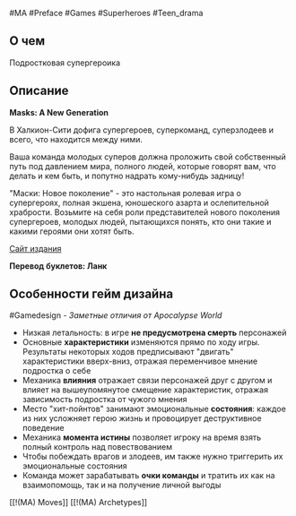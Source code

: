 #MA #Preface #Games #Superheroes #Teen_drama

## О чем
Подростковая супергероика

## Описание

**Masks: A New Generation**

В Халкион-Сити дофига супергероев, суперкоманд, суперзлодеев и всего, что находится между ними.

Ваша команда молодых суперов должна проложить свой собственный путь под давлением мира, полного людей, которые говорят вам, что делать и кем быть, и попутно надрать кому-нибудь задницу!

"Маски: Новое поколение" - это настольная ролевая игра о супергероях, полная экшена, юношеского азарта и ослепительной храбрости. Возьмите на себя роли представителей нового поколения супергероев, молодых людей, пытающихся понять, кто они такие и какими героями они хотят быть.

[Сайт издания](https://magpiegames.com/pages/masks)

**Перевод буклетов: Ланк**

## Особенности гейм дизайна
#Gamedesign *- Заметные отличия от Apocalypse World*

- Низкая летальность: в игре **не предусмотрена смерть** персонажей 
- Основные **характеристики** изменяются прямо по ходу игры. Результаты некоторых ходов предписывают "двигать" характеристики вверх-вниз, отражая переменчивое мнение подростка о себе
- Механика **влияния** отражает связи персонажей друг с другом и влияет на вышеупомянутое смещение характеристик, отражая зависимость подростка от чужого мнения
- Место "хит-пойнтов" занимают эмоциональные **состояния**: каждое из них усложняет герою жизнь и провоцирует деструктивное поведение 
- Механика **момента истины** позволяет игроку на время взять полный контроль над повествованием
- Чтобы побеждать врагов и злодеев, им также нужно триггерить их эмоциональные состояния 
- Команда может зарабатывать **очки команды** и тратить их как на взаимопомощь, так и на получение личной выгоды


[[!(MA) Moves]]
[[!(MA) Archetypes]]
